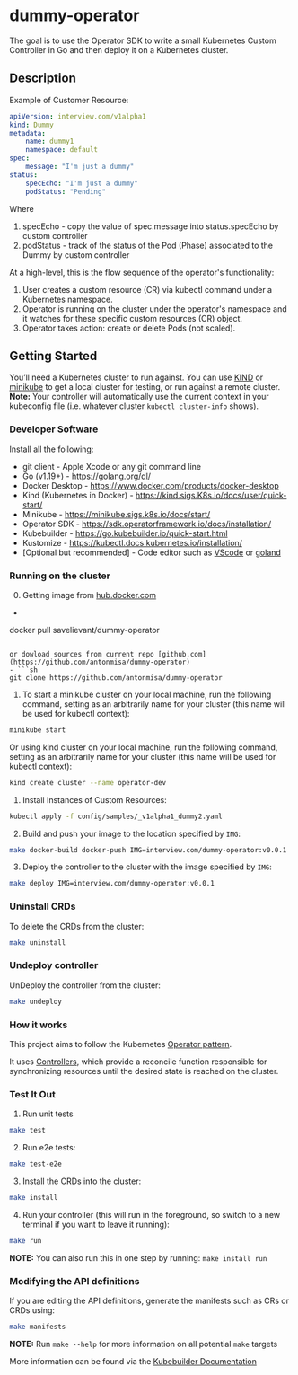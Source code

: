 # dummy-operator
The goal is to use the Operator SDK to write a small Kubernetes Custom Controller in
Go and then deploy it on a Kubernetes cluster.

## Description
Example of Customer Resource:
```yaml
apiVersion: interview.com/v1alpha1
kind: Dummy
metadata:
    name: dummy1
    namespace: default
spec:
    message: "I'm just a dummy"
status:
    specEcho: "I'm just a dummy"
    podStatus: "Pending"
```

Where
1. specEcho  - copy the value of spec.message into status.specEcho by custom controller
2. podStatus - track of the status of the Pod (Phase) associated to the Dummy by custom controller

At a high-level, this is the flow sequence of the operator's functionality:

1. User creates a custom resource (CR) via kubectl command under a Kubernetes namespace.
2. Operator is running on the cluster under the operator's namespace and it watches for these specific custom resources (CR) object.
3. Operator takes action: create or delete Pods (not scaled).

## Getting Started
You’ll need a Kubernetes cluster to run against. You can use [KIND](https://sigs.k8s.io/kind) or [minikube](https://minikube.sigs.k8s.io/docs/start/) to get a local cluster for testing, or run against a remote cluster.
**Note:** Your controller will automatically use the current context in your kubeconfig file (i.e. whatever cluster `kubectl cluster-info` shows).

### Developer Software

Install all the following:

- git client - Apple Xcode or any git command line 
- Go (v1.19+) - https://golang.org/dl/
- Docker Desktop - https://www.docker.com/products/docker-desktop
- Kind (Kubernetes in Docker) -  https://kind.sigs.K8s.io/docs/user/quick-start/
- Minikube -  https://minikube.sigs.k8s.io/docs/start/
- Operator SDK - https://sdk.operatorframework.io/docs/installation/
- Kubebuilder - https://go.kubebuilder.io/quick-start.html
- Kustomize - https://kubectl.docs.kubernetes.io/installation/
- [Optional but recommended] - Code editor such as
  [VScode](https://code.visualstudio.com/download) or
  [goland](https://www.jetbrains.com/go/download/)

### Running on the cluster
0. Getting image from [hub.docker.com](https://hub.docker.com/r/savelievant/dummy-operator)
- ```sh
docker pull savelievant/dummy-operator
``` 

or dowload sources from current repo [github.com](https://github.com/antonmisa/dummy-operator)
- ```sh
git clone https://github.com/antonmisa/dummy-operator
```

1. To start a minikube cluster on your local machine, run the following command, setting as an arbitrarily name for your cluster (this name will be used for kubectl context):
```sh
minikube start
```
Or using kind cluster on your local machine, run the following command, setting as an arbitrarily name for your cluster (this name will be used for kubectl context):
```sh
kind create cluster --name operator-dev
```

1. Install Instances of Custom Resources:

```sh
kubectl apply -f config/samples/_v1alpha1_dummy2.yaml
```

2. Build and push your image to the location specified by `IMG`:

```sh
make docker-build docker-push IMG=interview.com/dummy-operator:v0.0.1
```

3. Deploy the controller to the cluster with the image specified by `IMG`:

```sh
make deploy IMG=interview.com/dummy-operator:v0.0.1
```

### Uninstall CRDs
To delete the CRDs from the cluster:

```sh
make uninstall
```

### Undeploy controller
UnDeploy the controller from the cluster:

```sh
make undeploy
```

### How it works
This project aims to follow the Kubernetes [Operator pattern](https://kubernetes.io/docs/concepts/extend-kubernetes/operator/).

It uses [Controllers](https://kubernetes.io/docs/concepts/architecture/controller/),
which provide a reconcile function responsible for synchronizing resources until the desired state is reached on the cluster.

### Test It Out
1. Run unit tests
```sh
make test
```

2. Run e2e tests:
```sh
make test-e2e
```

3. Install the CRDs into the cluster:

```sh
make install
```

4. Run your controller (this will run in the foreground, so switch to a new terminal if you want to leave it running):

```sh
make run
```

**NOTE:** You can also run this in one step by running: `make install run`

### Modifying the API definitions
If you are editing the API definitions, generate the manifests such as CRs or CRDs using:

```sh
make manifests
```

**NOTE:** Run `make --help` for more information on all potential `make` targets

More information can be found via the [Kubebuilder Documentation](https://book.kubebuilder.io/introduction.html)